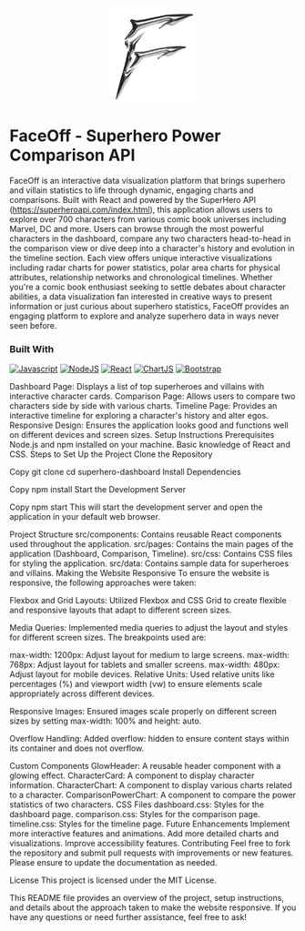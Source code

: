 <p align="center">
  <img src="https://github.com/Dhiali/super-dashboard/blob/main/src/assets/fo%202.3.png?raw=true" width="150">
</p>
 
# FaceOff - Superhero Power Comparison API

FaceOff is an interactive data visualization platform that brings superhero and villain statistics to life through dynamic, engaging charts and comparisons. Built with React and powered by the SuperHero API (https://superheroapi.com/index.html), this application allows users to explore over 700 characters from various comic book universes including Marvel, DC and more. Users can browse through the most powerful characters in the dashboard, compare any two characters head-to-head in the comparison view or dive deep into a character's history and evolution in the timeline section. Each view offers unique interactive visualizations including radar charts for power statistics, polar area charts for physical attributes, relationship networks and chronological timelines. Whether you're a comic book enthusiast seeking to settle debates about character abilities, a data visualization fan interested in creative ways to present information or just curious about superhero statistics, FaceOff provides an engaging platform to explore and analyze superhero data in ways never seen before.

### Built With
[![Javascript](https://img.shields.io/badge/JavaScript-323330?style=for-the-badge&logo=javascript&logoColor=F7DF1E)](https://www.javascript.com/)
[![NodeJS](https://img.shields.io/badge/Node.js-339933?style=for-the-badge&logo=nodedotjs&logoColor=white)](https://nodejs.org/en)
[![React](https://img.shields.io/badge/React-20232A?style=for-the-badge&logo=react&logoColor=61DAFB)](https://react.dev/)
[![ChartJS](https://img.shields.io/badge/Chart.js-FF6384?style=for-the-badge&logo=chartdotjs&logoColor=white)](https://www.chartjs.org/)
[![Bootstrap](https://img.shields.io/badge/Bootstrap-563D7C?style=for-the-badge&logo=bootstrap&logoColor=white)](https://getbootstrap.com/)



Dashboard Page: Displays a list of top superheroes and villains with interactive character cards.
Comparison Page: Allows users to compare two characters side by side with various charts.
Timeline Page: Provides an interactive timeline for exploring a character's history and alter egos.
Responsive Design: Ensures the application looks good and functions well on different devices and screen sizes.
Setup Instructions
Prerequisites
Node.js and npm installed on your machine.
Basic knowledge of React and CSS.
Steps to Set Up the Project
Clone the Repository

Copy
git clone <repository-url>
cd superhero-dashboard
Install Dependencies

Copy
npm install
Start the Development Server

Copy
npm start
This will start the development server and open the application in your default web browser.

Project Structure
src/components: Contains reusable React components used throughout the application.
src/pages: Contains the main pages of the application (Dashboard, Comparison, Timeline).
src/css: Contains CSS files for styling the application.
src/data: Contains sample data for superheroes and villains.
Making the Website Responsive
To ensure the website is responsive, the following approaches were taken:

Flexbox and Grid Layouts: Utilized Flexbox and CSS Grid to create flexible and responsive layouts that adapt to different screen sizes.

Media Queries: Implemented media queries to adjust the layout and styles for different screen sizes. The breakpoints used are:

max-width: 1200px: Adjust layout for medium to large screens.
max-width: 768px: Adjust layout for tablets and smaller screens.
max-width: 480px: Adjust layout for mobile devices.
Relative Units: Used relative units like percentages (%) and viewport width (vw) to ensure elements scale appropriately across different devices.

Responsive Images: Ensured images scale properly on different screen sizes by setting max-width: 100% and height: auto.

Overflow Handling: Added overflow: hidden to ensure content stays within its container and does not overflow.

Custom Components
GlowHeader: A reusable header component with a glowing effect.
CharacterCard: A component to display character information.
CharacterChart: A component to display various charts related to a character.
ComparisonPowerChart: A component to compare the power statistics of two characters.
CSS Files
dashboard.css: Styles for the dashboard page.
comparison.css: Styles for the comparison page.
timeline.css: Styles for the timeline page.
Future Enhancements
Implement more interactive features and animations.
Add more detailed charts and visualizations.
Improve accessibility features.
Contributing
Feel free to fork the repository and submit pull requests with improvements or new features. Please ensure to update the documentation as needed.

License
This project is licensed under the MIT License.

This README file provides an overview of the project, setup instructions, and details about the approach taken to make the website responsive. If you have any questions or need further assistance, feel free to ask!

